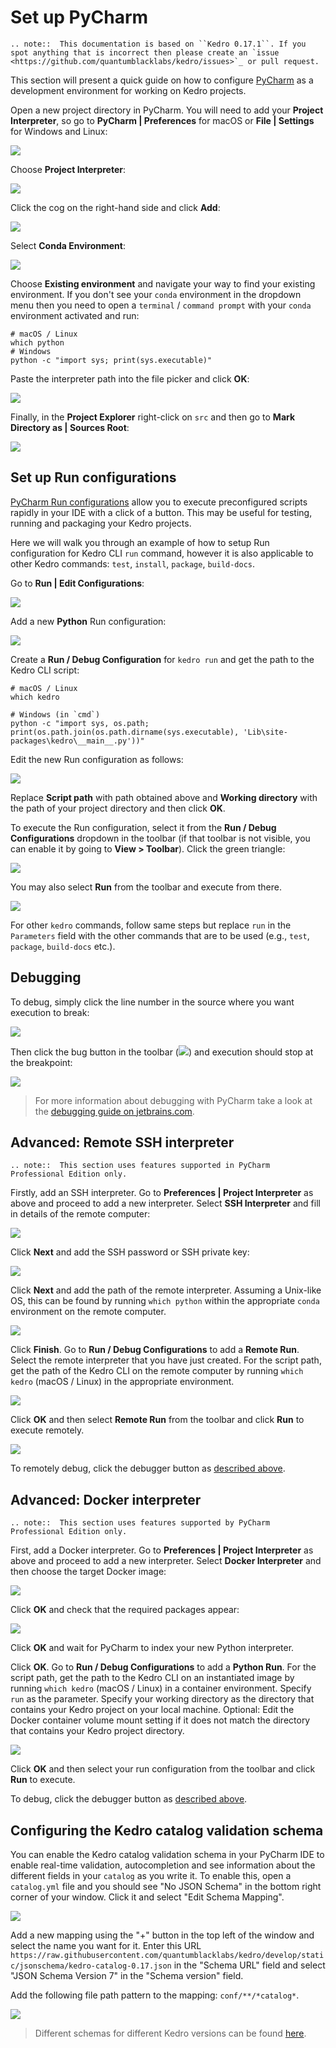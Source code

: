 # Set up PyCharm

```eval_rst
.. note::  This documentation is based on ``Kedro 0.17.1``. If you spot anything that is incorrect then please create an `issue <https://github.com/quantumblacklabs/kedro/issues>`_ or pull request.
```

This section will present a quick guide on how to configure [PyCharm](https://www.jetbrains.com/pycharm/) as a development environment for working on Kedro projects.

Open a new project directory in PyCharm. You will need to add your **Project Interpreter**, so go to **PyCharm | Preferences** for macOS or **File | Settings** for Windows and Linux:

![](../meta/images/pycharm_preferences.png)

Choose **Project Interpreter**: <br />

![](../meta/images/pycharm_project_interpreter.png)

Click the cog on the right-hand side and click **Add**:

![](../meta/images/pycharm_add_interpreter.png)

Select **Conda Environment**:

![](../meta/images/pycharm_add_conda_env.png)

Choose **Existing environment** and navigate your way to find your existing environment. If you don't see your `conda` environment in the dropdown menu then you need to open a `terminal` / `command prompt` with your `conda` environment activated and run:

```console
# macOS / Linux
which python
# Windows
python -c "import sys; print(sys.executable)"
```

Paste the interpreter path into the file picker and click **OK**: <br />

![](../meta/images/pycharm_select_conda_interpreter.png)

Finally, in the **Project Explorer** right-click on `src` and then go to **Mark Directory as | Sources Root**:

![](../meta/images/pycharm_mark_dir_as_sources_root.png)


## Set up Run configurations

[PyCharm Run configurations](https://www.jetbrains.com/help/pycharm/creating-and-editing-run-debug-configurations.html) allow you to execute preconfigured scripts rapidly in your IDE with a click of a button. This may be useful for testing, running and packaging your Kedro projects.

Here we will walk you through an example of how to setup Run configuration for Kedro CLI `run` command, however it is also applicable to other Kedro commands: `test`, `install`, `package`, `build-docs`.

Go to **Run | Edit Configurations**:

![](../meta/images/pycharm_edit_confs.png)

Add a new **Python** Run configuration:

![](../meta/images/pycharm_add_py_run_config.png)

Create a **Run / Debug Configuration** for `kedro run` and get the path to the Kedro CLI script:

```console
# macOS / Linux
which kedro

# Windows (in `cmd`)
python -c "import sys, os.path; print(os.path.join(os.path.dirname(sys.executable), 'Lib\site-packages\kedro\__main__.py'))"
```

Edit the new Run configuration as follows:

![](../meta/images/pycharm_edit_py_run_config.png)

Replace **Script path** with path obtained above and **Working directory** with the path of your project directory and then click **OK**.

To execute the Run configuration, select it from the **Run / Debug Configurations** dropdown in the toolbar (if that toolbar is not visible, you can enable it by going to **View > Toolbar**). Click the green triangle:

![](../meta/images/pycharm_conf_run_button.png)

You may also select **Run** from the toolbar and execute from there. <br />

![](../meta/images/pycharm_conf_run_dropdown.png)

For other `kedro` commands, follow same steps but replace `run` in the `Parameters` field with the other commands that are to be used (e.g., `test`, `package`, `build-docs` etc.).


## Debugging

To debug, simply click the line number in the source where you want execution to break:

![](../meta/images/pycharm_add_breakpoint.png)

Then click the bug button in the toolbar (![](../meta/images/pycharm_debugger_button.png)) and execution should stop at the breakpoint:

![](../meta/images/pycharm_debugger_break.png)

>For more information about debugging with PyCharm take a look at the [debugging guide on jetbrains.com](https://www.jetbrains.com/help/pycharm/part-1-debugging-python-code.html).


## Advanced: Remote SSH interpreter

```eval_rst
.. note::  This section uses features supported in PyCharm Professional Edition only.
```

Firstly, add an SSH interpreter. Go to **Preferences | Project Interpreter** as above and proceed to add a new interpreter. Select **SSH Interpreter** and fill in details of the remote computer:

![](../meta/images/pycharm_ssh_interpreter_1.png)

Click **Next** and add the SSH password or SSH private key:

![](../meta/images/pycharm_ssh_interpreter_2.png)

Click **Next** and add the path of the remote interpreter. Assuming a Unix-like OS, this can be found by running `which python` within the appropriate `conda` environment on the remote computer.

![](../meta/images/pycharm_ssh_interpreter_3.png)

Click **Finish**. Go to **Run / Debug Configurations** to add a **Remote Run**. Select the remote interpreter that you have just created. For the script path, get the path of the Kedro CLI on the remote computer by running `which kedro` (macOS / Linux) in the appropriate environment.

![](../meta/images/pycharm_ssh_runner.png)

Click **OK** and then select **Remote Run** from the toolbar and click **Run** to execute remotely.

![](../meta/images/pycharm_remote_run.png)

To remotely debug, click the debugger button as [described above](#debugging).


## Advanced: Docker interpreter

```eval_rst
.. note::  This section uses features supported by PyCharm Professional Edition only.
```

First, add a Docker interpreter. Go to **Preferences | Project Interpreter** as above and proceed to add a new interpreter. Select **Docker Interpreter** and then choose the target Docker image:

![](../meta/images/pycharm_docker_interpreter_1.png)

Click **OK** and check that the required packages appear:

![](../meta/images/pycharm_docker_interpreter_2.png)

Click **OK** and wait for PyCharm to index your new Python interpreter.

Click **OK**. Go to **Run / Debug Configurations** to add a **Python Run**. For the script path, get the path to the Kedro CLI on an instantiated image by running `which kedro` (macOS / Linux) in a container environment. Specify `run` as the parameter. Specify your working directory as the directory that contains your Kedro project on your local machine. Optional: Edit the Docker container volume mount setting if it does not match the directory that contains your Kedro project directory.

![](../meta/images/pycharm_docker_interpreter_3.png)

Click **OK** and then select your run configuration from the toolbar and click **Run** to execute.

To debug, click the debugger button as [described above](#debugging).

## Configuring the Kedro catalog validation schema

You can enable the Kedro catalog validation schema in your PyCharm IDE to enable real-time validation, autocompletion and see information about the different fields in your `catalog` as you write it. To enable this, open a `catalog.yml` file and you should see "No JSON Schema" in the bottom right corner of your window. Click it and select "Edit Schema Mapping".

![](../meta/images/pycharm_edit_schema_mapping.png)

Add a new mapping using the "+" button in the top left of the window and select the name you want for it. Enter this URL `https://raw.githubusercontent.com/quantumblacklabs/kedro/develop/static/jsonschema/kedro-catalog-0.17.json` in the "Schema URL" field and select "JSON Schema Version 7" in the "Schema version" field.

Add the following file path pattern to the mapping: `conf/**/*catalog*`.

![](../meta/images/pycharm_catalog_schema_mapping.png)

> Different schemas for different Kedro versions can be found [here](https://github.com/quantumblacklabs/kedro/tree/master/static/jsonschema).
